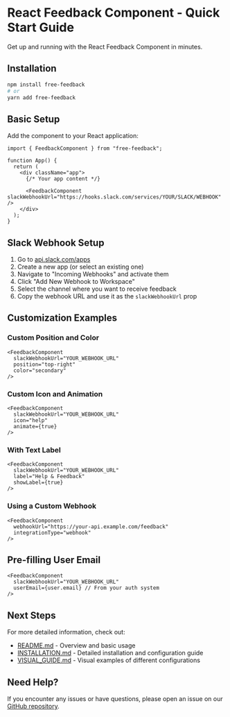 # React Feedback Component - Quick Start Guide

Get up and running with the React Feedback Component in minutes.

## Installation

```bash
npm install free-feedback
# or
yarn add free-feedback
```

## Basic Setup

Add the component to your React application:

```tsx
import { FeedbackComponent } from "free-feedback";

function App() {
  return (
    <div className="app">
      {/* Your app content */}

      <FeedbackComponent slackWebhookUrl="https://hooks.slack.com/services/YOUR/SLACK/WEBHOOK" />
    </div>
  );
}
```

## Slack Webhook Setup

1. Go to [api.slack.com/apps](https://api.slack.com/apps)
2. Create a new app (or select an existing one)
3. Navigate to "Incoming Webhooks" and activate them
4. Click "Add New Webhook to Workspace"
5. Select the channel where you want to receive feedback
6. Copy the webhook URL and use it as the `slackWebhookUrl` prop

## Customization Examples

### Custom Position and Color

```tsx
<FeedbackComponent
  slackWebhookUrl="YOUR_WEBHOOK_URL"
  position="top-right"
  color="secondary"
/>
```

### Custom Icon and Animation

```tsx
<FeedbackComponent
  slackWebhookUrl="YOUR_WEBHOOK_URL"
  icon="help"
  animate={true}
/>
```

### With Text Label

```tsx
<FeedbackComponent
  slackWebhookUrl="YOUR_WEBHOOK_URL"
  label="Help & Feedback"
  showLabel={true}
/>
```

### Using a Custom Webhook

```tsx
<FeedbackComponent
  webhookUrl="https://your-api.example.com/feedback"
  integrationType="webhook"
/>
```

## Pre-filling User Email

```tsx
<FeedbackComponent
  slackWebhookUrl="YOUR_WEBHOOK_URL"
  userEmail={user.email} // From your auth system
/>
```

## Next Steps

For more detailed information, check out:

- [README.md](README.md) - Overview and basic usage
- [INSTALLATION.md](INSTALLATION.md) - Detailed installation and configuration guide
- [VISUAL_GUIDE.md](VISUAL_GUIDE.md) - Visual examples of different configurations

## Need Help?

If you encounter any issues or have questions, please open an issue on our [GitHub repository](https://github.com/microFounders/free-feedback/issues).
